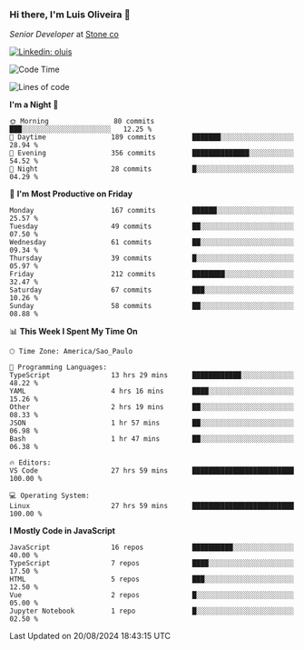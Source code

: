 ### Hi there, I'm Luis Oliveira 👋
*Senior Developer* at [Stone co](https://www.stone.com.br)  

[![Linkedin: oluis](https://img.shields.io/badge/-ooluis-blue?style=flat-square&logo=Linkedin&logoColor=white&link=https://www.linkedin.com/in/ooluis)](https://www.linkedin.com/in/ooluis/)

<!--START_SECTION:waka-->
![Code Time](http://img.shields.io/badge/Code%20Time-4%2C256%20hrs%2019%20mins-blue)

![Lines of code](https://img.shields.io/badge/From%20Hello%20World%20I%27ve%20Written-355.4%20thousand%20lines%20of%20code-blue)

**I'm a Night 🦉** 

```text
🌞 Morning                80 commits          ███░░░░░░░░░░░░░░░░░░░░░░   12.25 % 
🌆 Daytime                189 commits         ███████░░░░░░░░░░░░░░░░░░   28.94 % 
🌃 Evening                356 commits         ██████████████░░░░░░░░░░░   54.52 % 
🌙 Night                  28 commits          █░░░░░░░░░░░░░░░░░░░░░░░░   04.29 % 
```
📅 **I'm Most Productive on Friday** 

```text
Monday                   167 commits         ██████░░░░░░░░░░░░░░░░░░░   25.57 % 
Tuesday                  49 commits          ██░░░░░░░░░░░░░░░░░░░░░░░   07.50 % 
Wednesday                61 commits          ██░░░░░░░░░░░░░░░░░░░░░░░   09.34 % 
Thursday                 39 commits          █░░░░░░░░░░░░░░░░░░░░░░░░   05.97 % 
Friday                   212 commits         ████████░░░░░░░░░░░░░░░░░   32.47 % 
Saturday                 67 commits          ███░░░░░░░░░░░░░░░░░░░░░░   10.26 % 
Sunday                   58 commits          ██░░░░░░░░░░░░░░░░░░░░░░░   08.88 % 
```


📊 **This Week I Spent My Time On** 

```text
🕑︎ Time Zone: America/Sao_Paulo

💬 Programming Languages: 
TypeScript               13 hrs 29 mins      ████████████░░░░░░░░░░░░░   48.22 % 
YAML                     4 hrs 16 mins       ████░░░░░░░░░░░░░░░░░░░░░   15.26 % 
Other                    2 hrs 19 mins       ██░░░░░░░░░░░░░░░░░░░░░░░   08.33 % 
JSON                     1 hr 57 mins        ██░░░░░░░░░░░░░░░░░░░░░░░   06.98 % 
Bash                     1 hr 47 mins        ██░░░░░░░░░░░░░░░░░░░░░░░   06.38 % 

🔥 Editors: 
VS Code                  27 hrs 59 mins      █████████████████████████   100.00 % 

💻 Operating System: 
Linux                    27 hrs 59 mins      █████████████████████████   100.00 % 
```

**I Mostly Code in JavaScript** 

```text
JavaScript               16 repos            ██████████░░░░░░░░░░░░░░░   40.00 % 
TypeScript               7 repos             ████░░░░░░░░░░░░░░░░░░░░░   17.50 % 
HTML                     5 repos             ███░░░░░░░░░░░░░░░░░░░░░░   12.50 % 
Vue                      2 repos             █░░░░░░░░░░░░░░░░░░░░░░░░   05.00 % 
Jupyter Notebook         1 repo              █░░░░░░░░░░░░░░░░░░░░░░░░   02.50 % 
```




 Last Updated on 20/08/2024 18:43:15 UTC
<!--END_SECTION:waka-->
